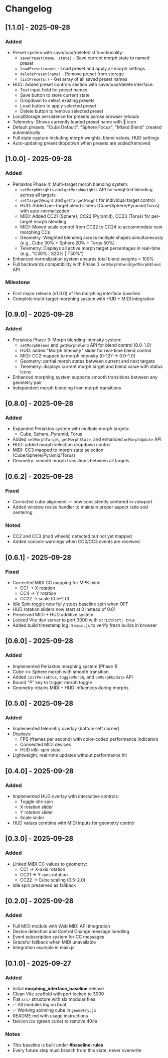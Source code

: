 # Changelog

## [1.1.0] - 2025-09-28
### Added
- Preset system with save/load/delete/list functionality:
  - `savePreset(name, state)` - Save current morph state to named preset
  - `loadPreset(name)` - Load preset and apply all morph settings
  - `deletePreset(name)` - Remove preset from storage
  - `listPresets()` - Get array of all saved preset names
- HUD: Added preset controls section with save/load/delete interface:
  - Text input field for preset names
  - Save button to store current state
  - Dropdown to select existing presets
  - Load button to apply selected preset
  - Delete button to remove selected preset
- LocalStorage persistence for presets across browser reloads
- Telemetry: Shows currently loaded preset name with 💾 icon
- Default presets: "Cube Default", "Sphere Focus", "Mixed Blend" created automatically
- Full state capture including morph weights, blend values, HUD settings
- Auto-updating preset dropdown when presets are added/removed

## [1.0.0] - 2025-09-28
### Added
- Periaktos Phase 4: Multi-target morph blending system:
  - `setMorphWeights` and `getMorphWeights` API for weighted blending across all targets
  - `setTargetWeight` and `getTargetWeight` for individual target control
  - HUD: Added per-target blend sliders (Cube/Sphere/Pyramid/Torus) with auto-normalization
  - MIDI: Added CC21 (Sphere), CC22 (Pyramid), CC23 (Torus) for per-target morph blending
  - MIDI: Moved scale control from CC22 to CC24 to accommodate new morphing CCs
  - Geometry: Weighted blending across multiple shapes simultaneously (e.g., Cube 30% + Sphere 20% + Torus 50%)
  - Telemetry: Displays all active morph target percentages in real-time (e.g., "C30% | S20% | T50%")
- Enhanced normalization system ensures total blend weights = 100%
- Full backwards compatibility with Phase 3 `setMorphBlend`/`getMorphBlend` API
### Milestone
- First major release (v1.0.0) of the morphing interface baseline
- Complete multi-target morphing system with HUD + MIDI integration

## [0.9.0] - 2025-09-28
### Added
- Periaktos Phase 3: Morph blending intensity system:
  - `setMorphBlend` and `getMorphBlend` API for blend control (0.0-1.0)
  - HUD: added "Morph Intensity" slider for real-time blend control
  - MIDI: CC2 mapped to morph intensity (0-127 → 0.0-1.0)
  - Geometry: partial morph states between current and next targets
  - Telemetry: displays current morph target and blend value with status icons
- Enhanced morphing system supports smooth transitions between any geometry pair
- Independent morph blending from morph transitions

## [0.8.0] - 2025-09-28
### Added
- Expanded Periaktos system with multiple morph targets:
  - Cube, Sphere, Pyramid, Torus
- Added `setMorphTarget`, `getMorphState`, and enhanced `onMorphUpdate` API
- HUD: added morph selection dropdown control
- MIDI: CC3 mapped to morph state selection (Cube/Sphere/Pyramid/Torus)
- Geometry: smooth morph transitions between all targets

## [0.6.2] - 2025-09-28
### Fixed
- Corrected cube alignment — now consistently centered in viewport
- Added window resize handler to maintain proper aspect ratio and centering
### Noted
- CC2 and CC3 (mod wheels) detected but not yet mapped
- Added console warnings when CC2/CC3 events are received

## [0.6.1] - 2025-09-28
### Fixed
- Corrected MIDI CC mapping for MPK mini:
  - CC1 → X rotation
  - CC4 → Y rotation
  - CC22 → scale (0.5–2.0)
- Idle Spin toggle now fully stops baseline spin when OFF
- HUD rotation sliders now start at 0 instead of 0.01
- Preserved MIDI + HUD additive system
- Locked Vite dev server to port 3000 with `strictPort: true`
- Added build timestamp log in `main.js` to verify fresh builds in browser

## [0.6.0] - 2025-09-28
### Added
- Implemented Periaktos morphing system (Phase 1)
- Cube ↔ Sphere morph with smooth transition
- Added `initPeriaktos`, `toggleMorph`, and `onMorphUpdate` API
- Bound "P" key to trigger morph toggle
- Geometry retains MIDI + HUD influences during morphs

## [0.5.0] - 2025-09-28
### Added
- Implemented telemetry overlay (bottom-left corner)
- Displays:
  - FPS (frames per second) with color-coded performance indicators
  - Connected MIDI devices
  - HUD idle-spin state
- Lightweight, real-time updates without performance hit

## [0.4.0] - 2025-09-28
### Added
- Implemented HUD overlay with interactive controls:
  - Toggle idle spin
  - X rotation slider
  - Y rotation slider
  - Scale slider
- HUD values combine with MIDI inputs for geometry control

## [0.3.0] - 2025-09-28
### Added
- Linked MIDI CC values to geometry:
  - CC1 → X-axis rotation
  - CC21 → Y-axis rotation
  - CC22 → Cube scaling (0.5–2.0)
- Idle spin preserved as fallback

## [0.2.0] - 2025-09-28
### Added
- Full MIDI module with Web MIDI API integration
- Device detection and Control Change message handling
- Event subscription system for CC messages
- Graceful fallback when MIDI unavailable
- Integration example in main.js

## [0.1.0] - 2025-09-27
### Added
- Initial **morphing_interface_baseline** release
- Clean Vite scaffold with port locked to 3000
- Flat `src/` structure with six modular files
- ✅ All modules log on boot
- ✅ Working spinning cube in `geometry.js`
- README.md with usage instructions
- favicon.ico (green cube) to remove 404s

### Notes
- This baseline is built under **#baseline-rules**
- Every future step must branch from this state, never overwrite
